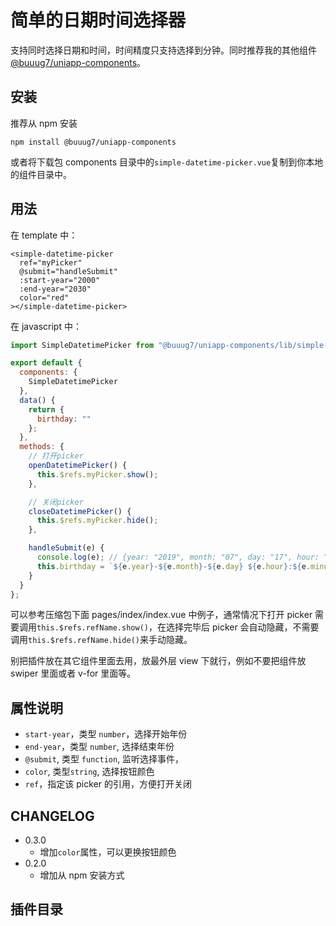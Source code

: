 # 简单的日期时间选择器

支持同时选择日期和时间，时间精度只支持选择到分钟。同时推荐我的其他组件[@buuug7/uniapp-components](https://www.npmjs.com/package/@buuug7/uniapp-components)。

## 安装

推荐从 npm 安装

```
npm install @buuug7/uniapp-components
```

或者将下载包 components 目录中的`simple-datetime-picker.vue`复制到你本地的组件目录中。

## 用法

在 template 中：

```vue
<simple-datetime-picker
  ref="myPicker"
  @submit="handleSubmit"
  :start-year="2000"
  :end-year="2030"
  color="red"
></simple-datetime-picker>
```

在 javascript 中：

```javascript
import SimpleDatetimePicker from "@buuug7/uniapp-components/lib/simple-datetime-picker";

export default {
  components: {
    SimpleDatetimePicker
  },
  data() {
    return {
      birthday: ""
    };
  },
  methods: {
    // 打开picker
    openDatetimePicker() {
      this.$refs.myPicker.show();
    },

    // 关闭picker
    closeDatetimePicker() {
      this.$refs.myPicker.hide();
    },

    handleSubmit(e) {
      console.log(e); // {year: "2019", month: "07", day: "17", hour: "15", minute: "21"}
      this.birthday = `${e.year}-${e.month}-${e.day} ${e.hour}:${e.minute}`;
    }
  }
};
```

可以参考压缩包下面 pages/index/index.vue 中例子，通常情况下打开 picker 需要调用`this.$refs.refName.show()`，在选择完毕后 picker 会自动隐藏，不需要调用`this.$refs.refName.hide()`来手动隐藏。

别把插件放在其它组件里面去用，放最外层 view 下就行，例如不要把组件放 swiper 里面或者 v-for 里面等。

## 属性说明

- `start-year`，类型 `number`，选择开始年份
- `end-year`，类型 `number`, 选择结束年份
- `@submit`, 类型 `function`, 监听选择事件，
- `color`, 类型`string`, 选择按钮颜色
- `ref`，指定该 picker 的引用，方便打开关闭

## CHANGELOG

- 0.3.0
  - 增加`color`属性，可以更换按钮颜色
- 0.2.0
  - 增加从 npm 安装方式

## 插件目录
